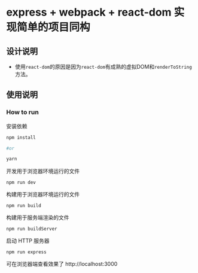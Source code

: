 # express + webpack + react-dom 实现简单的项目同构

## 设计说明

-  使用`react-dom`的原因是因为`react-dom`有成熟的虚拟DOM和`renderToString`方法。

## 使用说明

### How to run

安装依赖
```bash
npm install

#or

yarn
```

开发用于浏览器环境运行的文件
```
npm run dev
```

构建用于浏览器环境运行的文件
```
npm run build
```

构建用于服务端渲染的文件
```
npm run buildServer
```

启动 HTTP 服务器
```
npm run express
```

可在浏览器端查看效果了 http://localhost:3000
